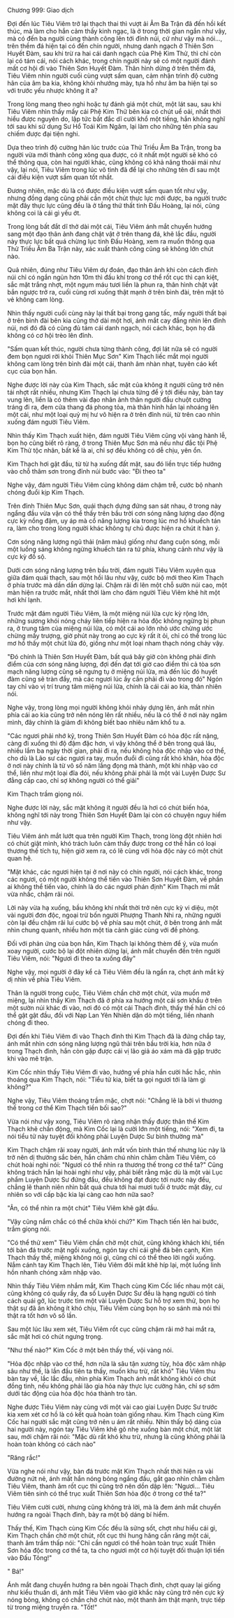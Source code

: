 




Chương 999: Giao dịch


Đợi đến lúc Tiêu Viêm trở lại thạch thai thì vượt ải Âm Ba Trận đã đến hồi kết thúc, mà làm cho hắn cảm thấy kinh ngạc, là ở trong thời gian ngắn như vậy, mà có đến ba người cùng thành công lên tới đỉnh núi, cứ như vậy mà nói..., trên thềm đá hiện tại có đến chín người, nhưng danh ngạch ở Thiên Sơn Huyết Đàm, sau khi trừ ra hai cái danh ngạch của Phệ Kim Thử, thì chỉ còn lại có tám cái, nói cách khác, trong chín người này sẽ có một người đánh mất cơ hội đi vào Thiên Sơn Huyết Đàm. Thân hình dừng ở trên thềm đá, Tiêu Viêm nhìn người cuối cùng vượt sấm quan, cảm nhận trình độ cường hãn của âm ba kia, không khỏi nhướng mày, tựa hồ như âm ba hiện tại so với trước yếu nhược không ít a?

Trong lòng mang theo nghi hoặc tự đánh giá một chút, một lát sau, sau khi Tiêu Viêm nhìn thấy mấy cái Phệ Kim Thử bên kia có chút uể oải, nhất thời hiểu được nguyên do, lập tức bất đắc dĩ cười khổ một tiếng, hắn không nghĩ tới sau khi sử dụng Sư Hổ Toái Kim Ngâm, lại làm cho những tên phía sau chiếm được đại tiện nghi.

Dựa theo trình độ cường hãn lúc trước của Thử Triều Âm Ba Trận, trong ba người vừa mới thành công xông qua được, có ít nhất một người sẽ khó có thể thông qua, còn hai người khác, cũng không có khả năng thoải mái như vậy, lại nói, Tiêu Viêm trong lúc vô tình đã để lại cho những tên đi sau một cái điều kiện vượt sấm quan tốt nhất.

Đương nhiên, mặc dù là có được điều kiện vượt sấm quan tốt như vậy, nhưng đồng dạng cũng phải cần một chút thực lực mới được, ba người trước mặt đây thực lực cũng đều là ở tầng thứ thất tinh Đấu Hoàng, lại nói, cũng không coi là cái gì yếu ớt.

Trong lòng bất đắt dĩ thở dài một cái, Tiêu Viêm ánh mắt chuyển hướng sang một đạo thân ảnh đang chật vật ở trên thang đá, khẽ lắc đầu, người này thực lực bất quá chừng lục tinh Đấu Hoàng, xem ra muốn thông qua Thử Triều Âm Ba Trận này, xác xuất thành công cũng sẽ không lớn chút nào.

Quả nhiên, đúng như Tiêu Viêm dự đoán, đạo thân ảnh khi còn cách đỉnh núi chỉ có ngắn ngủn hơn 10m thì đấu khí trong cơ thể rốt cục thì cạn kiệt, sắc mặt trắng nhợt, một ngụm máu tươi liền là phun ra, thân hình chật vật bắn ngược trở ra, cuối cùng rơi xuống thật mạnh ở trên bình đài, trên mặt tỏ vẻ không cam lòng.

Nhìn thấy người cuối cùng này lại thất bại trong gang tấc, mấy người thất bại ở trên bình đài bên kia cũng thở dài một hơi, ánh mắt cay đắng nhìn lên đỉnh núi, nơi đó đã có cũng đủ tám cái danh ngạch, nói cách khác, bọn họ đã không có cơ hội trèo lên đỉnh.

"Sấm quan kết thúc, người chưa từng thành công, đợi lát nữa sẽ có người đem bọn ngươi rời khỏi Thiên Mục Sơn" Kim Thạch liếc mắt mọi người không cam lòng trên bình đài một cái, thanh âm nhàn nhạt, tuyên cáo kết cục của bọn hắn.

Nghe được lời này của Kim Thạch, sắc mặt của không ít người cũng trở nên tái nhợt rất nhiều, nhưng Kim Thạch lại chưa từng để ý tới điều này, bàn tay vung lên, liền là có thêm vài đạo nhân ảnh thân người đầu chuột cường tráng đi ra, đem cửa thang đá phong tỏa, mà thân hình hắn lại nhoáng lên một cái, như một loại quỷ mị hư vô hiện ra ở trên đỉnh núi, từ trên cao nhìn xuống đám người Tiêu Viêm.

Nhìn thấy Kim Thạch xuất hiện, đám người Tiêu Viêm cũng vội vàng hành lễ, bọn họ cũng biết rõ ràng, ở trong Thiên Mục Sơn mà nếu như đắc tội Phệ Kim Thử tộc nhân, bất kể là ai, chỉ sợ đều không có dễ chịu, yên ổn.

Kim Thạch hơi gật đầu, từ từ hạ xuống đất mặt, sau đó liền trực tiếp hướng vào chỗ thâm sơn trong đỉnh núi bước vào: "Đi theo ta"

Nghe vậy, đám người Tiêu Viêm cũng không dám chậm trễ, cước bộ nhanh chóng đuổi kịp Kim Thạch.

Trên đỉnh Thiên Mục Sơn, quái thạch dựng đứng san sát nhau, ở trong này ngẩng đầu vừa vặn có thể thấy trên bầu trời cơn sóng năng lượng dao động cực kỳ nồng đậm, uy áp mà cổ năng lượng kia trong lúc mơ hồ khuếch tán ra, làm cho trong lòng người khác không tự chủ được hiện ra chút ít hàn ý.

Cơn sóng năng lượng ngũ thải (năm màu) giống như đang cuộn sóng, mỗi một luồng sáng không ngừng khuếch tán ra tứ phía, khung cảnh như vậy là cực kỳ đồ sộ.

Dưới cơn sóng năng lượng trên bầu trời, đám người Tiêu Viêm xuyên qua giữa đám quái thạch, sau một hồi lâu như vậy, cước bộ mới theo Kim Thạch ở phía trước mà dần dần dừng lại. Chậm rãi đi lên một chỗ sườn núi cao, một màn hiện ra trước mắt, nhất thời làm cho đám người Tiêu Viêm khẽ hít một hơi khí lạnh.

Trước mặt đám người Tiêu Viêm, là một miệng núi lửa cực kỳ rộng lớn, những sương khói nóng cháy liên tiếp hiện ra hỏa độc không ngừng bị phun ra, ở trung tâm của miệng núi lửa, có một cái ao lớn nhỏ ước chừng ước chừng mấy trượng, giờ phút này trong ao cực kỳ rất ít ỏi, chỉ có thể trong lúc mơ hồ thấy một chút lửa đỏ, giống như một loại nham thạch nóng chảy vậy.

"Đó chính là Thiên Sơn Huyết Đàm, bất quá bây giờ còn không phải đỉnh điểm của cơn sóng năng lượng, đợi đến đạt tới giờ cao điểm thì cả tòa sơn mạch năng lượng cũng sẽ ngưng tụ ở miệng núi lửa, mà đến lúc đó huyết đàm cũng sẽ tràn đầy, mà các ngươi lúc ấy cần phải đi vào trong đó" Ngón tay chỉ vào vị trí trung tâm miệng núi lửa, chính là cái cái ao kia, thản nhiên nói.

Nghe vậy, trong lòng mọi người không khỏi nhảy dựng lên, ánh mắt nhìn phía cái ao kia cũng trở nên nóng lên rất nhiều, nếu là có thể ở nơi này ngâm mình, đây chính là giảm đi không biết bao nhiêu năm khổ tu a.

"Các ngươi phải nhớ kỹ, trong Thiên Sơn Huyết Đàm có hỏa độc rất nặng, càng đi xuống thì độ đậm đặc hơn, vì vậy không thể ở bên trong quá lâu, nhiều lắm ba ngày thời gian, phải đi ra, nếu không hỏa độc nhập vào cơ thể, cho dù là Lão sư các ngươi ra tay, muốn đuổi đi cũng rất khó khăn, hỏa độc ở nơi này chính là từ vô số năm lắng đọng mà thành, một khi nhập vào cơ thể, liền như một loại đĩa đói, nếu không phải phải là một vài Luyện Dược Sư đẳng cấp cao, chỉ sợ không người có thể giải"

Kim Thạch trầm giọng nói.

Nghe được lời này, sắc mặt không ít người đều là hơi có chút biến hóa, không nghĩ tới này trong Thiên Sơn Huyết Đàm lại còn có chuyện nguy hiểm như vậy.

Tiêu Viêm ánh mắt lướt qua trên người Kim Thạch, trong lòng đột nhiên hơi có chút giật mình, khó trách luôn cảm thấy được trong cơ thể hắn có loại thương thế tích tụ, hiện giờ xem ra, có lẽ cùng với hỏa độc này có một chút quan hệ.

"Mặt khác, các ngươi hiện tại ở nơi này có chín người, nói cách khác, trong các ngươi, có một người không thể tiến vào Thiên Sơn Huyết Đàm, về phần ai không thể tiến vào, chính là do các ngươi phán định" Kim Thạch mí mắt vừa nhấc, chậm rãi nói.

Lời này vừa hạ xuống, bầu không khí nhất thời trở nên cực kỳ vi diệu, một vài người đơn độc, ngoại trừ bốn người Phượng Thanh Nhi ra, những người còn lại đều chậm rãi lui cước bộ về phía sau một chút, ở bên trong ánh mắt nhìn chung quanh, nhiều hơn một tia cảnh giác cùng với đề phòng.

Đối với phản ứng của bọn hắn, Kim Thạch lại không thèm để ý, vừa muốn xoay người, cước bộ lại đột nhiên dừng lại, ánh mắt chuyển đến trên người Tiêu Viêm, nói: "Ngươi đi theo ta xuống đây"

Nghe vậy, mọi người ở đây kể cả Tiêu Viêm đều là ngẩn ra, chợt ánh mắt kỳ dị nhìn về phía Tiêu Viêm.

Thân là người trong cuộc, Tiêu Viêm chần chờ một chút, vừa muốn mở miệng, lại nhìn thấy Kim Thạch đã ở phía xa hướng một cái sơn khẩu ở trên một sườn núi khác đi vào, nơi đó có một cái Thạch đình, thấy thế hắn chỉ có thể gật gật đầu, đối với Nạp Lan Yên Nhiên dặn dò một tiếng, liền nhanh chóng đi theo.

Đợi đến khi Tiêu Viêm đi vào Thạch đình thì Kim Thạch đã là đứng chắp tay, ánh mắt nhìn cơn sóng năng lượng ngũ thải trên bầu trời kia, hơn nữa ở trong Thạch đình, hắn còn gặp được cái vị lão giả áo xám mà đã gặp trước khi vào mê trận.

Kim Cốc nhìn thấy Tiêu Viêm đi vào, hướng về phía hắn cười hắc hắc, nhìn thoáng qua Kim Thạch, nói: "Tiểu tử kia, biết ta gọi ngươi tới là làm gì không?"

Nghe vậy, Tiêu Viêm thoáng trầm mặc, chợt nói: "Chẳng lẽ là bởi vì thương thế trong cơ thể Kim Thạch tiền bối sao?"

Vừa nói như vậy xong, Tiêu Viêm rõ ràng nhận thấy được thân thể Kim Thạch khẽ chấn động, mà Kim Cốc lại là cười lớn một tiếng, nói: "Xem đi, ta nói tiểu tử này tuyệt đối không phải Luyện Dược Sư bình thường mà"

Kim Thạch chậm rãi xoay người, ánh mắt vốn bình thản thế nhưng lúc này là trở nên dị thường sắc bén, hắn chăm chú nhìn chằm chằm Tiêu Viêm, có chút hoài nghi nói: "Ngươi có thể nhìn ra thương thế trong cơ thể ta?" Cũng không trách hắn lại hoài nghi như vậy, phải biết rằng mặc dù là một vài Lục phẩm Luyện Dược Sư đứng đầu, đều không đạt được tới nước này đều, chẳng lẽ thanh niên nhìn bất quá chưa tới hai mươi tuổi ở trước mặt đây, cư nhiên so với cấp bậc kia lại càng cao hơn nữa sao?

"Ân, có thể nhìn ra một chút" Tiêu Viêm khẽ gật đầu.

"Vậy cũng nắm chắc có thể chữa khỏi chứ?" Kim Thạch tiến lên hai bước, trầm giọng nói.

"Có thể thử xem" Tiêu Viêm chần chờ một chút, cũng không khách khí, tiến tới bàn đá trước mặt ngồi xuống, ngón tay chỉ cái ghế đá bên cạnh, Kim Thạch thấy thế, miệng không nói gì, cũng chỉ có thể theo lời ngồi xuống. Nắm cánh tay Kim Thạch lên, Tiêu Viêm đôi mắt khẽ híp lại, một luồng linh hồn nhanh chóng xâm nhập vào.

Nhìn thấy Tiêu Viêm nhắm mắt, Kim Thạch cùng Kim Cốc liếc nhau một cái, cũng không có quấy rầy, đa số Luyện Dược Sư đều là hạng người có tính cách quái gở, lúc trước tìm một vài Luyện Dược Sư hỗ trợ xem thử, bọn họ thật sự đã ăn không ít khó chịu, Tiêu Viêm cùng bọn họ so sánh mà nói thì thật ra tốt hơn vô số lần.

Sau một lúc lâu xem xét, Tiêu Viêm rốt cục cũng chậm rãi mở hai mắt ra, sắc mặt hơi có chút ngưng trọng.

"Như thế nào?" Kim Cốc ở một bên thấy thế, vội vàng nói.

"Hỏa độc nhập vào cơ thể, hơn nữa là sâu tận xương tủy, hỏa độc xâm nhập sâu như thế, là lần đầu tiên ta thấy, muốn khu trừ, rất khó" Tiêu Viêm thu bàn tay về, lắc lắc đầu, nhìn phía Kim Thạch ánh mắt không khỏi có chút đồng tình, nếu không phải lão gia hỏa này thực lực cường hãn, chỉ sợ sớm dưới tác động của hỏa độc hóa thành tro tàn.

Nghe được Tiêu Viêm này cùng với một vài cao giai Luyện Dược Sư trước kia xem xét cơ hồ là có kết quả hoàn toàn giống nhau. Kim Thạch cùng Kim Cốc hai người sắc mặt cũng trở nên u ám rất nhiều. Nhìn thấy bộ dáng của hai người này, ngón tay Tiêu Viêm khẽ gõ nhẹ xuống bàn một chút, một lát sau, mới chậm rãi nói: "Mặc dù rất khó khu trừ, nhưng là cũng không phải là hoàn toàn không có cách nào"

"Răng rắc!"

Vừa nghe nói như vậy, bàn đá trước mặt Kim Thạch nhất thời hiện ra vài đường nứt nẻ, ánh mắt hắn nóng bỏng ngẩng đầu, gắt gao nhìn chằm chằm Tiêu Viêm, thanh âm rốt cục thì cũng trở nên dồn dập lên: "Ngươi… Tiêu Viêm tiên sinh có thể trục xuất Thiên Sơn hỏa độc ở trong cơ thể ta?"

Tiêu Viêm cười cười, nhưng cũng không trả lời, mà là đem ánh mắt chuyển hướng ra ngoài Thạch đình, bày ra một bộ dáng bí hiểm.

Thấy thế, Kim Thạch cùng Kim Cốc đều là sửng sốt, chợt như hiểu cái gì, Kim Thạch chần chờ một chút, rốt cục thì hung hăng cắn răng một cái, thanh âm trầm thấp nói: "Chỉ cần ngươi có thể hoàn toàn trục xuất Thiên Sơn hỏa độc trong cơ thể ta, ta cho ngươi một cơ hội tuyệt đối thuận lợi tiến vào Đấu Tông!"

" Bá!"

Ánh mắt đang chuyển hướng ra bên ngoài Thạch đình, chợt quay lại giống như kiểu thuấn di, ánh mắt Tiêu Viêm vào giờ khắc này cũng trở nên cực kỳ nóng bỏng, không có chần chờ chút nào, một thanh âm thật mạnh, trực tiếp từ trong miệng truyền ra. "Tốt!"





